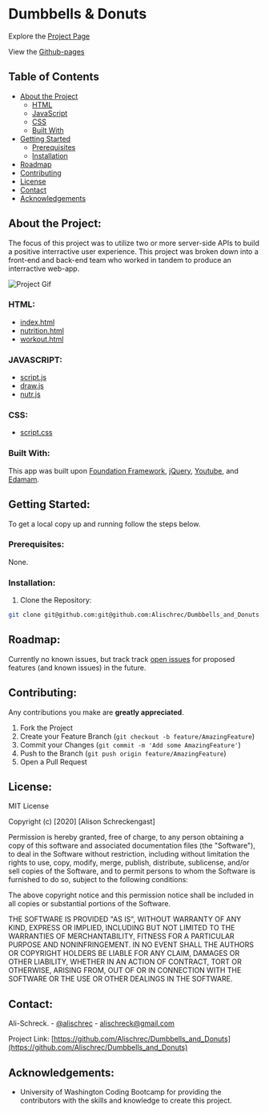 # Dumbbells & Donuts

Explore the [Project Page](https://github.com/Alischrec/Dumbbells_and_Donuts)

View the [Github-pages](https://alischrec.github.io/Dumbbells_and_Donuts/)

## Table of Contents

* [About the Project](#about-the-project)
  * [HTML](#HTML)
  * [JavaScript](#JAVASCRIPT)
  * [CSS](#CSS)
  * [Built With](#built-with)
* [Getting Started](#getting-started)
  * [Prerequisites](#prerequisites)
  * [Installation](#installation)
* [Roadmap](#roadmap)
* [Contributing](#contributing)
* [License](#License)
* [Contact](#contact)
* [Acknowledgements](#acknowledgements)

## About the Project:
The focus of this project was to utilize two or more server-side APIs to build a positive interractive user experience. This project was broken down into a front-end and back-end team who worked in tandem to produce an interractive web-app. 

![Project Gif](assets/img/gif.gif)

### HTML:
 * [index.html](https://github.com/Alischrec/Dumbbells_and_Donuts/blob/main/index.html)
 * [nutrition.html](https://github.com/Alischrec/Dumbbells_and_Donuts/blob/main/assets/nutrition.html)
 * [workout.html](https://github.com/Alischrec/Dumbbells_and_Donuts/blob/main/assets/workout.html)

### JAVASCRIPT:
 * [script.js](https://github.com/Alischrec/Dumbbells_and_Donuts/blob/main/assets/js/script.js)
 * [draw.js](https://github.com/Alischrec/Dumbbells_and_Donuts/blob/main/assets/js/draw.js)
 * [nutr.js](https://github.com/Alischrec/Dumbbells_and_Donuts/blob/main/assets/js/nutr.js)

### CSS:
* [script.css](https://github.com/Alischrec/Dumbbells_and_Donuts/blob/main/assets/css/style.css)

### Built With:
This app was built upon [Foundation Framework](https://get.foundation/sites/docs/index.html), [jQuery](https://jquery.com/download/), [Youtube](https://developers.google.com/youtube/v3/getting-started), and [Edamam](https://developer.edamam.com/food-database-api-docs).

## Getting Started:
To get a local copy up and running follow the steps below.

### Prerequisites:
None.

### Installation:
1. Clone the Repository:
```sh
git clone git@github.com:git@github.com:Alischrec/Dumbbells_and_Donuts.git
```

## Roadmap:
Currently no known issues, but track track [open issues](https://github.com/Alischrec/Dumbbells_and_Donuts/issues) for proposed features (and known issues) in the future.


## Contributing:
Any contributions you make are **greatly appreciated**.

1. Fork the Project
2. Create your Feature Branch (`git checkout -b feature/AmazingFeature`)
3. Commit your Changes (`git commit -m 'Add some AmazingFeature'`)
4. Push to the Branch (`git push origin feature/AmazingFeature`)
5. Open a Pull Request

## License:

MIT License

Copyright (c) [2020] [Alison Schreckengast]

Permission is hereby granted, free of charge, to any person obtaining a copy
of this software and associated documentation files (the "Software"), to deal
in the Software without restriction, including without limitation the rights
to use, copy, modify, merge, publish, distribute, sublicense, and/or sell
copies of the Software, and to permit persons to whom the Software is
furnished to do so, subject to the following conditions:

The above copyright notice and this permission notice shall be included in all
copies or substantial portions of the Software.

THE SOFTWARE IS PROVIDED "AS IS", WITHOUT WARRANTY OF ANY KIND, EXPRESS OR
IMPLIED, INCLUDING BUT NOT LIMITED TO THE WARRANTIES OF MERCHANTABILITY,
FITNESS FOR A PARTICULAR PURPOSE AND NONINFRINGEMENT. IN NO EVENT SHALL THE
AUTHORS OR COPYRIGHT HOLDERS BE LIABLE FOR ANY CLAIM, DAMAGES OR OTHER
LIABILITY, WHETHER IN AN ACTION OF CONTRACT, TORT OR OTHERWISE, ARISING FROM,
OUT OF OR IN CONNECTION WITH THE SOFTWARE OR THE USE OR OTHER DEALINGS IN THE
SOFTWARE.

## Contact:
Ali-Schreck. - [@alischrec](https://www.instagram.com/alischrec) - alischreck@gmail.com

Project Link: [https://github.com/Alischrec/Dumbbells_and_Donuts](https://github.com/Alischrec/Dumbbells_and_Donuts)

## Acknowledgements: 
* University of Washington Coding Bootcamp for providing the contributors with the skills and knowledge to create this project. 
